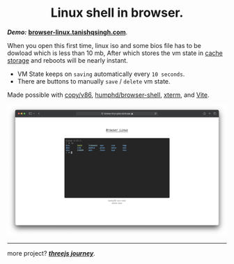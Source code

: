 <h1 align="center">Linux shell in browser.</h1>

_**Demo:**_ [**browser-linux.tanishqsingh.com**](https://browser-linux.tanishqsingh.com).

When you open this first time, linux iso and some bios file has to be dowload which is less than 10 mb,
After which stores the vm state in [cache storage](https://developer.mozilla.org/en-US/docs/Web/API/Cache)
and reboots will be nearly instant.

-   VM State keeps on `saving` automatically every `10 seconds`.
-   There are buttons to manually `save` / `delete` vm state.

Made possible with [copy/v86](https://github.com/copy/v86), [humphd/browser-shell](https://github.com/humphd/browser-shell), [xterm](https://github.com/xtermjs/xterm.js), and [Vite](https://vite.dev).

<img alt="screenshot-macbook" src="./public/example/mac.png" />

---

more project? [_**threejs journey**_](https://github.com/tanishq-singh-2407/threejs-journey).
